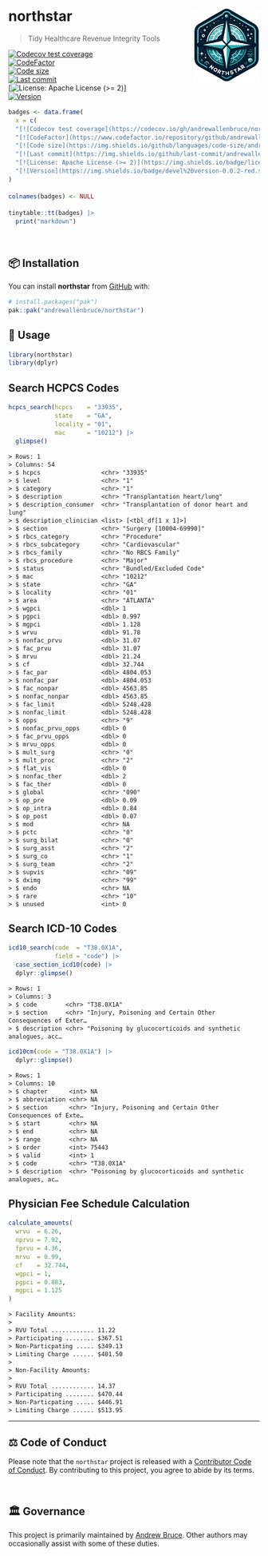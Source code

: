 
<!-- README.md is generated from README.Rmd. Please edit that file -->

# northstar <img src="man/figures/logo.png" align="right" height="150" />

> Tidy Healthcare Revenue Integrity Tools

<!-- badges: start -->

[![Codecov test
coverage](https://codecov.io/gh/andrewallenbruce/northstar/branch/master/graph/badge.svg)](https://app.codecov.io/gh/andrewallenbruce/northstar?branch=master)
<br>
[![CodeFactor](https://www.codefactor.io/repository/github/andrewallenbruce/northstar/badge)](https://www.codefactor.io/repository/github/andrewallenbruce/northstar)
<br> [![Code
size](https://img.shields.io/github/languages/code-size/andrewallenbruce/northstar.svg)](https://github.com/andrewallenbruce/northstar)
<br> [![Last
commit](https://img.shields.io/github/last-commit/andrewallenbruce/northstar.svg)](https://github.com/andrewallenbruce/northstar/commits/master)
<br> \[![License: Apache License (\>=
2)](https://img.shields.io/badge/license-Apache%20License%20(%3E=%202)-blue.svg)\]
<br>
[![Version](https://img.shields.io/badge/devel%20version-0.0.2-red.svg)](https://github.com/andrewallenbruce/northstar)

``` r
badges <- data.frame(
  x = c(
  "[![Codecov test coverage](https://codecov.io/gh/andrewallenbruce/northstar/branch/master/graph/badge.svg)](https://app.codecov.io/gh/andrewallenbruce/northstar?branch=master)",
  "[![CodeFactor](https://www.codefactor.io/repository/github/andrewallenbruce/northstar/badge)](https://www.codefactor.io/repository/github/andrewallenbruce/northstar)",
  "[![Code size](https://img.shields.io/github/languages/code-size/andrewallenbruce/northstar.svg)](https://github.com/andrewallenbruce/northstar)",
  "[![Last commit](https://img.shields.io/github/last-commit/andrewallenbruce/northstar.svg)](https://github.com/andrewallenbruce/northstar/commits/master)",
  "[![License: Apache License (>= 2)](https://img.shields.io/badge/license-Apache License (>= 2)-blue.svg)]",
  "[![Version](https://img.shields.io/badge/devel%20version-0.0.2-red.svg)](https://github.com/andrewallenbruce/northstar)")
)

colnames(badges) <- NULL

tinytable::tt(badges) |> 
  print("markdown")
```

<!-- badges: end -->

<br>

## :package: Installation

You can install **northstar** from [GitHub](https://github.com/) with:

``` r
# install.packages("pak")
pak::pak("andrewallenbruce/northstar")
```

## :beginner: Usage

``` r
library(northstar)
library(dplyr)
```

## Search HCPCS Codes

``` r
hcpcs_search(hcpcs    = "33935", 
             state    = "GA", 
             locality = "01", 
             mac      = "10212") |> 
  glimpse()
```

    > Rows: 1
    > Columns: 54
    > $ hcpcs                 <chr> "33935"
    > $ level                 <chr> "1"
    > $ category              <chr> "1"
    > $ description           <chr> "Transplantation heart/lung"
    > $ description_consumer  <chr> "Transplantation of donor heart and lung"
    > $ description_clinician <list> [<tbl_df[1 x 1]>]
    > $ section               <chr> "Surgery [10004-69990]"
    > $ rbcs_category         <chr> "Procedure"
    > $ rbcs_subcategory      <chr> "Cardiovascular"
    > $ rbcs_family           <chr> "No RBCS Family"
    > $ rbcs_procedure        <chr> "Major"
    > $ status                <chr> "Bundled/Excluded Code"
    > $ mac                   <chr> "10212"
    > $ state                 <chr> "GA"
    > $ locality              <chr> "01"
    > $ area                  <chr> "ATLANTA"
    > $ wgpci                 <dbl> 1
    > $ pgpci                 <dbl> 0.997
    > $ mgpci                 <dbl> 1.128
    > $ wrvu                  <dbl> 91.78
    > $ nonfac_prvu           <dbl> 31.07
    > $ fac_prvu              <dbl> 31.07
    > $ mrvu                  <dbl> 21.24
    > $ cf                    <dbl> 32.744
    > $ fac_par               <dbl> 4804.053
    > $ nonfac_par            <dbl> 4804.053
    > $ fac_nonpar            <dbl> 4563.85
    > $ nonfac_nonpar         <dbl> 4563.85
    > $ fac_limit             <dbl> 5248.428
    > $ nonfac_limit          <dbl> 5248.428
    > $ opps                  <chr> "9"
    > $ nonfac_prvu_opps      <dbl> 0
    > $ fac_prvu_opps         <dbl> 0
    > $ mrvu_opps             <dbl> 0
    > $ mult_surg             <chr> "0"
    > $ mult_proc             <chr> "2"
    > $ flat_vis              <dbl> 0
    > $ nonfac_ther           <dbl> 2
    > $ fac_ther              <dbl> 0
    > $ global                <chr> "090"
    > $ op_pre                <dbl> 0.09
    > $ op_intra              <dbl> 0.84
    > $ op_post               <dbl> 0.07
    > $ mod                   <chr> NA
    > $ pctc                  <chr> "0"
    > $ surg_bilat            <chr> "0"
    > $ surg_asst             <chr> "2"
    > $ surg_co               <chr> "1"
    > $ surg_team             <chr> "2"
    > $ supvis                <chr> "09"
    > $ dximg                 <chr> "99"
    > $ endo                  <chr> NA
    > $ rare                  <chr> "10"
    > $ unused                <int> 0

## Search ICD-10 Codes

``` r
icd10_search(code  = "T38.0X1A", 
             field = "code") |> 
  case_section_icd10(code) |> 
  dplyr::glimpse()
```

    > Rows: 1
    > Columns: 3
    > $ code        <chr> "T38.0X1A"
    > $ section     <chr> "Injury, Poisoning and Certain Other Consequences of Exter…
    > $ description <chr> "Poisoning by glucocorticoids and synthetic analogues, acc…

``` r
icd10cm(code = "T38.0X1A") |> 
  dplyr::glimpse()
```

    > Rows: 1
    > Columns: 10
    > $ chapter      <int> NA
    > $ abbreviation <chr> NA
    > $ section      <chr> "Injury, Poisoning and Certain Other Consequences of Exte…
    > $ start        <chr> NA
    > $ end          <chr> NA
    > $ range        <chr> NA
    > $ order        <int> 75443
    > $ valid        <int> 1
    > $ code         <chr> "T38.0X1A"
    > $ description  <chr> "Poisoning by glucocorticoids and synthetic analogues, ac…

## Physician Fee Schedule Calculation

``` r
calculate_amounts(
  wrvu  = 6.26,
  nprvu = 7.92,
  fprvu = 4.36,
  mrvu  = 0.99,
  cf    = 32.744,
  wgpci = 1,
  pgpci = 0.883,
  mgpci = 1.125
)
```

    > Facility Amounts:
    > 
    > RVU Total ............ 11.22
    > Participating ........ $367.51
    > Non-Particpating ..... $349.13
    > Limiting Charge ...... $401.50
    > 
    > Non-Facility Amounts:
    > 
    > RVU Total ............ 14.37
    > Participating ........ $470.44
    > Non-Particpating ..... $446.91
    > Limiting Charge ...... $513.95

------------------------------------------------------------------------

## :balance_scale: Code of Conduct

Please note that the `northstar` project is released with a [Contributor
Code of
Conduct](https://andrewallenbruce.github.io/northstar/CODE_OF_CONDUCT.html).
By contributing to this project, you agree to abide by its terms.

<br>

## :classical_building: Governance

This project is primarily maintained by [Andrew
Bruce](https://github.com/andrewallenbruce). Other authors may
occasionally assist with some of these duties.
